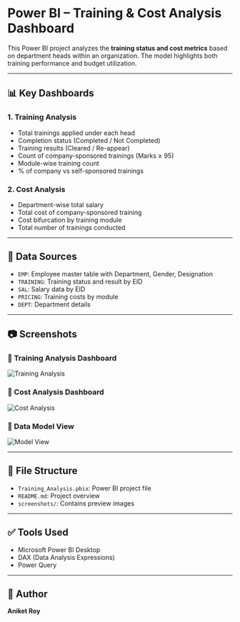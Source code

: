 # Power BI – Training & Cost Analysis Dashboard

This Power BI project analyzes the **training status and cost metrics** based on department heads within an organization. The model highlights both training performance and budget utilization.

---

## 📊 Key Dashboards

### 1. Training Analysis
- Total trainings applied under each head
- Completion status (Completed / Not Completed)
- Training results (Cleared / Re-appear)
- Count of company-sponsored trainings (Marks ≥ 95)
- Module-wise training count
- % of company vs self-sponsored trainings

### 2. Cost Analysis
- Department-wise total salary
- Total cost of company-sponsored training
- Cost bifurcation by training module
- Total number of trainings conducted

---

## 🧩 Data Sources
- `EMP`: Employee master table with Department, Gender, Designation
- `TRAINING`: Training status and result by EID
- `SAL`: Salary data by EID
- `PRICING`: Training costs by module
- `DEPT`: Department details

---

## 📷 Screenshots

### 🔹 Training Analysis Dashboard
![Training Analysis](Training_Analysis_png)

### 🔹 Cost Analysis Dashboard
![Cost Analysis](Cost_Analysis_png)

### 🔹 Data Model View
![Model View](Model_View_png)

---

## 📁 File Structure
- `Training_Analysis.pbix`: Power BI project file
- `README.md`: Project overview
- `screenshots/`: Contains preview images

---

## ✅ Tools Used
- Microsoft Power BI Desktop
- DAX (Data Analysis Expressions)
- Power Query

---

## 🚀 Author
**Aniket Roy**
